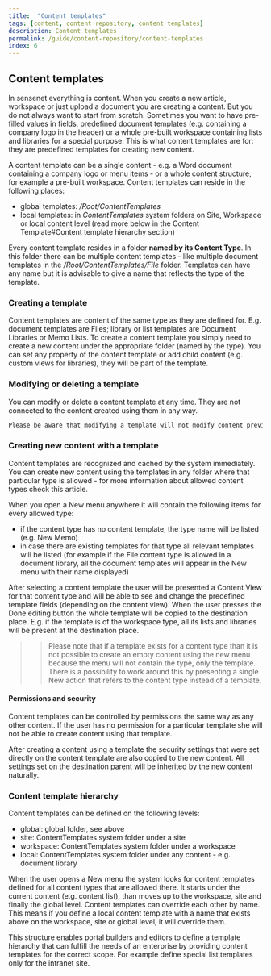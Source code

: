```yaml
---
title:  "Content templates"
tags: [content, content repository, content templates]
description: Content templates
permalink: /guide/content-repository/content-templates
index: 6
---
```


## Content templates

In sensenet everything is content. When you create a new article, workspace or just upload a document you are creating a content. But you do not always want to start from scratch. Sometimes you want to have pre-filled values in fields, predefined document templates (e.g. containing a company logo in the header) or a whole pre-built workspace containing lists and libraries for a special purpose. This is what content templates are for: they are predefined templates for creating new content.

A content template can be a single content - e.g. a Word document containing a company logo or menu items - or a whole content structure, for example a pre-built workspace. Content templates can reside in the following places:

- global templates: */Root/ContentTemplates*
- local templates: in *ContentTemplates* system folders on Site, Workspace or local content level (read more below in the Content Template#Content template hierarchy section)

Every content template resides in a folder **named by its Content Type**. In this folder there can be multiple content templates - like multiple document templates in the */Root/ContentTemplates/File* folder. Templates can have any name but it is advisable to give a name that reflects the type of the template.

### Creating a template

Content templates are content of the same type as they are defined for. E.g. document templates are Files; library or list templates are Document Libraries or Memo Lists. To create a content template you simply need to create a new content under the appropriate folder (named by the type). You can set any property of the content template or add child content (e.g. custom views for libraries), they will be part of the template.

### Modifying or deleting a template

You can modify or delete a content template at any time. They are not connected to the content created using them in any way.

``` diff 
Please be aware that modifying a template will not modify content previously created.
```

### Creating new content with a template

Content templates are recognized and cached by the system immediately. You can create new content using the templates in any folder where that particular type is allowed - for more information about allowed content types check this article.

When you open a New menu anywhere it will contain the following items for every allowed type:

- if the content type has no content template, the type name will be listed (e.g. New Memo)
- in case there are existing templates for that type all relevant templates will be listed (for example if the File content type is allowed in a document library, all the document templates will appear in the New menu with their name displayed)

After selecting a content template the user will be presented a Content View for that content type and will be able to see and change the predefined template fields (depending on the content view). When the user presses the Done editing button the whole template will be copied to the destination place. E.g. if the template is of the workspace type, all its lists and libraries will be present at the destination place.

>> Please note that if a template exists for a content type than it is not possible to create an empty content using the new menu because the menu will not contain the type, only the template. There is a possibility to work around this by presenting a single New action that refers to the content type instead of a template.

#### Permissions and security

Content templates can be controlled by permissions the same way as any other content. If the user has no permission for a particular template she will not be able to create content using that template.

After creating a content using a template the security settings that were set directly on the content template are also copied to the new content. All settings set on the destination parent will be inherited by the new content naturally.

### Content template hierarchy

Content templates can be defined on the following levels:

- global: global folder, see above
- site: ContentTemplates system folder under a site
- workspace: ContentTemplates system folder under a workspace
- local: ContentTemplates system folder under any content - e.g. document library

When the user opens a New menu the system looks for content templates defined for all content types that are allowed there. It starts under the current content (e.g. content list), than moves up to the workspace, site and finally the global level. Content templates can override each other by name. This means if you define a local content template with a name that exists above on the workspace, site or global level, it will override them.

This structure enables portal builders and editors to define a template hierarchy that can fulfill the needs of an enterprise by providing content templates for the correct scope. For example define special list templates only for the intranet site.